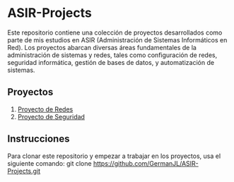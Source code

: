 # ASIR-Projects
Este repositorio contiene una colección de proyectos desarrollados como parte de mis estudios en ASIR (Administración de Sistemas Informáticos en Red). Los proyectos abarcan diversas áreas fundamentales de la administración de sistemas y redes, tales como configuración de redes, seguridad informática, gestión de bases de datos, y automatización de sistemas.


## Proyectos

1. [Proyecto de Redes](./Networking-Project)
2. [Proyecto de Seguridad](./Security-Project)

## Instrucciones

Para clonar este repositorio y empezar a trabajar en los proyectos, usa el siguiente comando:
git clone https://github.com/GermanJL/ASIR-Projects.git


